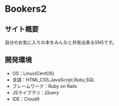 # Bookers2

## サイト概要
自分のお気に入りの本をみんなと共有出来るSNSです。

## 開発環境
- OS：Linux(CentOS)
- 言語：HTML,CSS,JavaScript,Ruby,SQL
- フレームワーク：Ruby on Rails
- JSライブラリ：jQuery
- IDE：Cloud9
